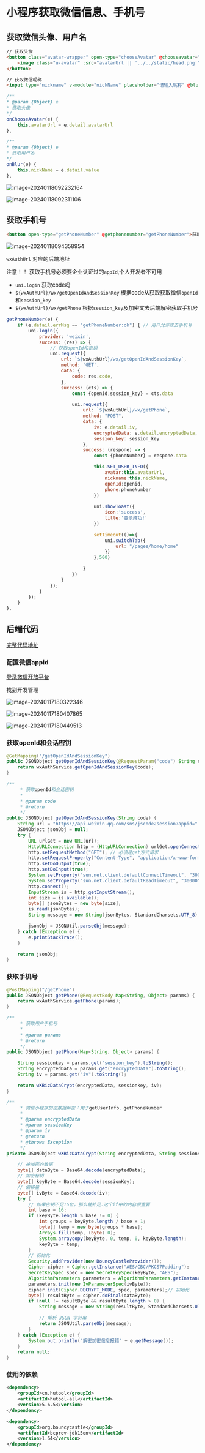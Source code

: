 # 小程序获取微信信息、手机号



## 获取微信头像、用户名

```html
// 获取头像
<button class="avatar-wrapper" open-type="chooseAvatar" @chooseavatar="onChooseAvatar">
    <image class="u-avatar" :src="avatarUrl || '../../static/head.png'"></image>
</button>

// 获取微信昵称
<input type="nickname" v-module="nickName" placeholder="请输入昵称" @blur="onBlur" />
```

```js
/**
* @param {Object} e
* 获取头像
*/
onChooseAvatar(e) {
	this.avatarUrl = e.detail.avatarUrl
},

/**
* @param {Object} e
* 获取用户名
*/
onBlur(e) {
	this.nickName = e.detail.value
},
```



![image-20240118092232164](https://gitee.com/nice3527/drawingbed/raw/master/blog/202401180922302.png)

![image-20240118092311106](https://gitee.com/nice3527/drawingbed/raw/master/blog/202401180923880.png)



## 获取手机号

```html
<button open-type="getPhoneNumber" @getphonenumber="getPhoneNumber">获取手机号</button>
```

![image-20240118094358954](https://gitee.com/nice3527/drawingbed/raw/master/blog/202401180944794.png)



`wxAuthUrl` 对应的后端地址

注意！！ 获取手机号必须要企业认证过的`appId`,个人开发者不可用

- `uni.login` 获取code吗
- `${wxAuthUrl}/wx/getOpenIdAndSessionKey` 根据code从获取获取微信`openId`和`session_key`
- `${wxAuthUrl}/wx/getPhone` 根据`session_key`及加密文去后端解密获取手机号

```js
getPhoneNumber(e) {
    if (e.detail.errMsg == "getPhoneNumber:ok") { // 用户允许或去手机号
        uni.login({
            provider: 'weixin',
            success: (res) => {
                // 获取openId和密钥
                uni.request({
                    url: `${wxAuthUrl}/wx/getOpenIdAndSessionKey`,
                    method: 'GET',
                    data: {
                        code: res.code,
                    },
                    success: (cts) => {
                        const {openid,session_key} = cts.data

                        uni.request({
                            url: `${wxAuthUrl}/wx/getPhone`,
                            method: "POST",
                            data: {
                                iv: e.detail.iv,
                                encryptedData: e.detail.encryptedData,
                                session_key: session_key
                            },
                            success: (respone) => {
                                const {phoneNumber} = respone.data

                                this.SET_USER_INFO({
                                    avatar:this.avatarUrl,
                                    nickname:this.nickName,
                                    openId:openid,
                                    phone:phoneNumber
                                })
                                
                                uni.showToast({
                                    icon:'success',
                                    title:'登录成功!'
                                })

                                setTimeout(()=>{
                                    uni.switchTab({
                                        url: "/pages/home/home"
                                    })
                                },500)

                            }
                        })
                    }
                });
            }
        });
    }
},
```





## 后端代码

[完整代码地址](https://github.com/zhongyuanpang/wx_auth)



### 配置微信appid

[登录微信开放平台](https://mp.weixin.qq.com/)

找到开发管理

![image-20240117180322346](https://gitee.com/nice3527/drawingbed/raw/master/blog/202401171803240.png)

![image-20240117180407865](https://gitee.com/nice3527/drawingbed/raw/master/blog/202401171804624.png)

![image-20240117180449513](https://gitee.com/nice3527/drawingbed/raw/master/blog/202401171804104.png)



### 获取openId和会话密钥

```java
@GetMapping("/getOpenIdAndSessionKey")
public JSONObject getOpenIdAndSessionKey(@RequestParam("code") String code) {
    return wxAuthService.getOpenIdAndSessionKey(code);
}
```

```java
/**
     * 获取openId和会话密钥
     *
     * @param code
     * @return
     */
public JSONObject getOpenIdAndSessionKey(String code) {
    String url = "https://api.weixin.qq.com/sns/jscode2session?appid=" + APP_ID + "&secret=" + APP_SECRET + "&js_code=" + code + "&grant_type=authorization_code";
    JSONObject jsonObj = null;
    try {
        URL urlGet = new URL(url);
        HttpURLConnection http = (HttpURLConnection) urlGet.openConnection();
        http.setRequestMethod("GET"); // 必须是get方式请求
        http.setRequestProperty("Content-Type", "application/x-www-form-urlencoded");
        http.setDoOutput(true);
        http.setDoInput(true);
        System.setProperty("sun.net.client.defaultConnectTimeout", "30000");// 连接超时30秒
        System.setProperty("sun.net.client.defaultReadTimeout", "30000"); // 读取超时30秒
        http.connect();
        InputStream is = http.getInputStream();
        int size = is.available();
        byte[] jsonBytes = new byte[size];
        is.read(jsonBytes);
        String message = new String(jsonBytes, StandardCharsets.UTF_8);

        jsonObj = JSONUtil.parseObj(message);
    } catch (Exception e) {
        e.printStackTrace();
    }

    return jsonObj;
}
```



### 获取手机号

```java
@PostMapping("/getPhone")
public JSONObject getPhone(@RequestBody Map<String, Object> params) {
    return wxAuthService.getPhone(params);
}
```

```java
/**
     * 获取用户手机号
     *
     * @param params
     * @return
     */
public JSONObject getPhone(Map<String, Object> params) {

    String sessionkey = params.get("session_key").toString();
    String encryptedData = params.get("encryptedData").toString();
    String iv = params.get("iv").toString();

    return wXBizDataCrypt(encryptedData, sessionkey, iv);
}

/**
     * 微信小程序加密数据解密：用于getUserInfo、getPhoneNumber
     *
     * @param encryptedData
     * @param sessionKey
     * @param iv
     * @return
     * @throws Exception
     */
private JSONObject wXBizDataCrypt(String encryptedData, String sessionKey, String iv) {

    // 被加密的数据
    byte[] dataByte = Base64.decode(encryptedData);
    // 加密秘钥
    byte[] keyByte = Base64.decode(sessionKey);
    // 偏移量
    byte[] ivByte = Base64.decode(iv);
    try {
        // 如果密钥不足16位，那么就补足.这个if中的内容很重要
        int base = 16;
        if (keyByte.length % base != 0) {
            int groups = keyByte.length / base + 1;
            byte[] temp = new byte[groups * base];
            Arrays.fill(temp, (byte) 0);
            System.arraycopy(keyByte, 0, temp, 0, keyByte.length);
            keyByte = temp;
        }
        // 初始化
        Security.addProvider(new BouncyCastleProvider());
        Cipher cipher = Cipher.getInstance("AES/CBC/PKCS7Padding");
        SecretKeySpec spec = new SecretKeySpec(keyByte, "AES");
        AlgorithmParameters parameters = AlgorithmParameters.getInstance("AES");
        parameters.init(new IvParameterSpec(ivByte));
        cipher.init(Cipher.DECRYPT_MODE, spec, parameters);// 初始化
        byte[] resultByte = cipher.doFinal(dataByte);
        if (null != resultByte && resultByte.length > 0) {
            String message = new String(resultByte, StandardCharsets.UTF_8);

            // 解析 JSON 字符串
            return JSONUtil.parseObj(message);
        }
    } catch (Exception e) {
        System.out.println("解密加密信息报错" + e.getMessage());
    }
    return null;
}
```

### 使用的依赖

```xml
<dependency>
    <groupId>cn.hutool</groupId>
    <artifactId>hutool-all</artifactId>
    <version>5.6.5</version>
</dependency>

<dependency>
    <groupId>org.bouncycastle</groupId>
    <artifactId>bcprov-jdk15on</artifactId>
    <version>1.64</version>
</dependency>
```

